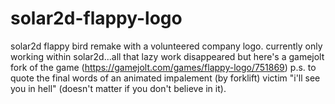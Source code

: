 # solar2d-flappy-logo
solar2d flappy bird remake with a volunteered company logo.
currently only working within solar2d...all that lazy work disappeared but here's a gamejolt fork of the game (https://gamejolt.com/games/flappy-logo/751869)
p.s. to quote the final words of an animated impalement (by forklift) victim "i'll see you in hell" (doesn't matter if you don't believe in it).
